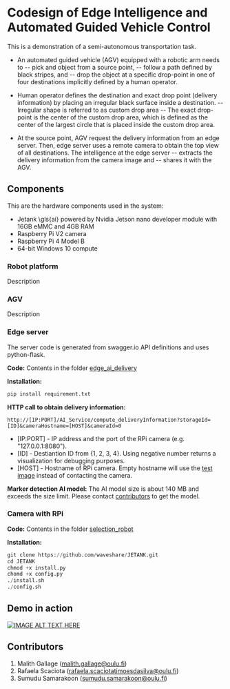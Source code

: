 
# Codesign of Edge Intelligence and Automated Guided Vehicle Control

This is a demonstration of a semi-autonomous transportation task. 
- An automated guided vehicle (AGV) equipped with a robotic arm needs to 
-- pick and object from a source point,
-- follow a path defined by black stripes, and 
-- drop the object at a specific drop-point in one of four destinations implicitly defined by a human operator.

- Human operator defines the destination and exact drop point (delivery information) by placing an irregular black surface inside a destination.
-- Irregular shape is referred to as custom drop area
-- The exact drop-point is the center of the custom drop area, which is defined as the center of the largest circle that is placed inside the custom drop area. 

- At the source point, AGV request the delivery information from an edge server. Then, edge server uses a remote camera to obtain the top view of all destinations. The intelligence at the edge server
-- extracts the delivery information from the camera image and 
-- shares it with the AGV.


## Components

This are the hardware components used in the system:
- Jetank \gls{ai} powered by Nvidia Jetson nano developer module with 16GB eMMC and 4GB RAM
- Raspberry Pi V2 camera
- Raspberry Pi 4 Model B
- 64-bit Windows 10 compute

### Robot platform

Description

### AGV

Description


### Edge server

The server code is generated from swagger.io API definitions and uses python-flask.

**Code:**
Contents in the folder [edge_ai_delivery](edge_ai_delivery)
 
 **Installation:**
```python
pip install requirement.txt
```

**HTTP call to obtain delivery information:**
```http
http://[IP:PORT]/AI_Service/compute_deliveryInformation?storageId=[ID]&cameraHostname=[HOST]&cameraId=0
```
- [IP:PORT] - IP address and the port of the RPi camera (e.g. "127.0.0.1:8080").
- [ID] - Destiantion ID from \{1, 2, 3, 4\}. Using negative number returns a visualization for debugging purposes.
- [HOST] - Hostname of RPi camera. Empty hostname will use the [test image](edge_ai_delivery/swagger_server/models/test_image.jpg) instead of contacting the camera.

**Marker detection AI model:**
The AI model size is about 140 MB and exceeds the size limit. Please contact [contributors](#contributors) to get the model.


### Camera with RPi

**Code:**
Contents in the folder [selection_robot](selection_robot)

 **Installation:**
```python
git clone https://github.com/waveshare/JETANK.git
cd JETANK
chmod +x install.py
chomd +x config.py
./install.sh
./config.sh
```

## Demo in action

[![IMAGE ALT TEXT HERE](http://img.youtube.com/vi/DhCSCCZbuHo/0.jpg)](http://www.youtube.com/watch?v=DhCSCCZbuHo)

## Contributors
1. Malith Gallage (<malith.gallage@oulu.fi>)
2. Rafaela Scaciota (<rafaela.scaciotatimoesdasilva@oulu.fi>)
3. Sumudu Samarakoon (<sumudu.samarakoon@oulu.fi>)
